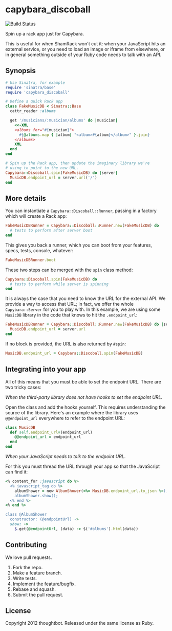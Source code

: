 capybara_discoball
==================

[![Build Status](https://travis-ci.org/thoughtbot/capybara_discoball.svg)](https://travis-ci.org/thoughtbot/capybara_discoball)

Spin up a rack app just for Capybara.

This is useful for when ShamRack won't cut it: when your JavaScript hits
an external service, or you need to load an image or iframe from
elsewhere, or in general something outside of your Ruby code needs to
talk with an API.

Synopsis
--------

```ruby
# Use Sinatra, for example
require 'sinatra/base'
require 'capybara_discoball'

# Define a quick Rack app
class FakeMusicDB < Sinatra::Base
  cattr_reader :albums

  get '/musicians/:musician/albums' do |musician|
    <<-XML
    <albums for="#{musician}">
      #{@albums.map { |album| "<album>#{album}</album>" }.join}
    </albums>
    XML
  end
end

# Spin up the Rack app, then update the imaginary library we're
# using to point to the new URL.
Capybara::Discoball.spin(FakeMusicDB) do |server|
  MusicDB.endpoint_url = server.url('/')
end
```

More details
------------

You can instantiate a `Capybara::Discoball::Runner`, passing in a
factory which will create a Rack app:

```ruby
FakeMusicDBRunner = Capybara::Discoball::Runner.new(FakeMusicDB) do
  # tests to perform after server boot
end
```

This gives you back a runner, which you can boot from your features,
specs, tests, console, whatever:

```ruby
FakeMusicDBRunner.boot
```

These two steps can be merged with the `spin` class method:

```ruby
Capybara::Discoball.spin(FakeMusicDB) do
  # tests to perform while server is spinning
end
```

It is always the case that you need to know the URL for the external
API. We provide a way to access that URL; in fact, we offer the whole
`Capybara::Server` for you to play with. In this example, we are using
some `MusicDB` library in the code that knows to hit the
`.endpoint_url`:

```ruby
FakeMusicDBRunner = Capybara::Discoball::Runner.new(FakeMusicDB) do |server|
  MusicDB.endpoint_url = server.url
end
```

If no block is provided, the URL is also returned by `#spin`:

```ruby
MusicDB.endpoint_url = Capybara::Discoball.spin(FakeMusicDB)
```

Integrating into your app
-------------------------

All of this means that you must be able to set the endpoint URL. There
are two tricky cases:

*When the third-party library does not have hooks to set the endpoint
URL*.

Open the class and add the hooks yourself. This requires understanding
the source of the library. Here's an example where the library uses
`@@endpoint_url` everywhere to refer to the endpoint URL:

```ruby
class MusicDB
  def self.endpoint_url=(endpoint_url)
    @@endpoint_url = endpoint_url
  end
end
```

*When your JavaScript needs to talk to the endpoint URL*.

For this you must thread the URL through your app so that the JavaScript
can find it:

```ruby
<% content_for :javascript do %>
  <% javascript_tag do %>
    albumShower = new AlbumShower(<%= MusicDB.endpoint_url.to_json %>);
    albumShower.show();
  <% end %>
<% end %>

class @AlbumShower
  constructor: (@endpointUrl) ->
  show: ->
    $.get(@endpointUrl, (data) -> $('#albums').html(data))
```

Contributing
------------

We love pull requests.

1. Fork the repo.
2. Make a feature branch.
3. Write tests.
4. Implement the feature/bugfix.
5. Rebase and squash.
6. Submit the pull request.

License
-------

Copyright 2012 thoughtbot. Released under the same license as Ruby.

